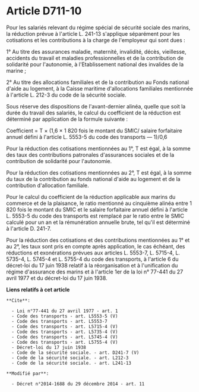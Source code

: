 # Article D711-10

Pour les salariés relevant du régime spécial de sécurité sociale des marins, la réduction prévue à l'article L. 241-13
s'applique séparément pour les cotisations et les contributions à la charge de l'employeur qui sont dues : 

1° Au titre des assurances maladie, maternité, invalidité, décès, vieillesse, accidents du travail et maladies
professionnelles et de la contribution de solidarité pour l'autonomie, à l'Etablissement national des invalides de la
marine ; 

2° Au titre des allocations familiales et de la contribution au Fonds national d'aide au logement, à la Caisse maritime
d'allocations familiales mentionnée à l'article L. 212-3 du code de la sécurité sociale. 

Sous réserve des dispositions de l'avant-dernier alinéa, quelle que soit la durée du travail des salariés, le calcul du
coefficient de la réduction est déterminé par application de la formule suivante : 

Coefficient = T × (1,6 × 1 820 fois le montant du SMIC/ salaire forfaitaire annuel défini à l'article L. 5553-5 du code des
transports ― 1)/0,6 

Pour la réduction des cotisations mentionnées au 1°, T est égal, à la somme des taux des contributions patronales
d'assurances sociales et de la contribution de solidarité pour l'autonomie. 

Pour la réduction des cotisations mentionnées au 2°, T est égal, à la somme du taux de la contribution au fonds national
d'aide au logement et de la contribution d'allocation familiale. 

Pour le calcul du coefficient de la réduction applicable aux marins du commerce et de la plaisance, le ratio mentionné au
cinquième alinéa entre 1 820 fois le montant du SMIC et le salaire forfaitaire annuel défini à l'article L. 5553-5 du code
des transports est remplacé par le ratio entre le SMIC calculé pour un an et la rémunération annuelle brute, tel qu'il est
déterminé à l'article D. 241-7. 

Pour la réduction des cotisations et des contributions mentionnées au 1° et au 2°, les taux sont pris en compte après
application, le cas échéant, des réductions et exonérations prévues aux articles L. 5553-7, L. 5715-4, 
L. 5735-4, L. 5745-4 et L. 5755-4 du code des transports, à l'article 6 du décret-loi du 17 juin 1938 relatif à la
réorganisation et à l'unification du régime d'assurance des marins et à l'article 1er de la loi n° 77-441 du 27 avril 1977 et
du décret-loi du 17 juin 1938.

**Liens relatifs à cet article**

	**Cite**:

	  - Loi n°77-441 du 27 avril 1977 - art. 1
	  - Code des transports - art. L5553-5 (V)
	  - Code des transports - art. L5553-7
	  - Code des transports - art. L5715-4 (V)
	  - Code des transports - art. L5735-4 (V)
	  - Code des transports - art. L5745-4 (V)
	  - Code des transports - art. L5755-4 (V)
	  - Décret-loi du 17 juin 1938
	  - Code de la sécurité sociale. - art. D241-7 (V)
	  - Code de la sécurité sociale. - art. L212-3
	  - Code de la sécurité sociale. - art. L241-13

	**Modifié par**:

	  - Décret n°2014-1688 du 29 décembre 2014 - art. 11

